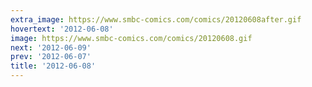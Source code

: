 ```yaml
---
extra_image: https://www.smbc-comics.com/comics/20120608after.gif
hovertext: '2012-06-08'
image: https://www.smbc-comics.com/comics/20120608.gif
next: '2012-06-09'
prev: '2012-06-07'
title: '2012-06-08'
---
```

